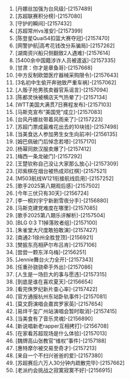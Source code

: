 
1. [丹娜丝加强为台风级]-[2157489]
1. [苏超联赛积分榜]-[2157080]
1. [守护的瞬间]-[2157432]
1. [苏超常州vs淮安]-[2157399]
1. [陈登星Quai54扣篮大赛夺冠]-[2157470]
1. [网警护航|高考花钱改分系骗局]-[2157262]
1. [湖南资兴船只侧翻致2人遇难]-[2157614]
1. [5400余中国籍涉诈人员被遣返]-[2157335]
1. [甘肃：你才是章鱼哥]-[2157668]
1. [中方反制欧盟医疗器械采购限令]-[2157643]
1. [3名初中生偷开奔驰致严重车祸]-[2157062]
1. [人贩子抢男孩卖器官系谣言]-[2157094]
1. [陈都灵快被横店天气热晕了]-[2157134]
1. [WTT美国大满贯7日赛程发布]-[2157103]
1. [马斯克宣布“美国党”成立]-[2157083]
1. [台风丹娜丝带着风雨来了]-[2157223]
1. [苏超门票成最难花出去的10块钱]-[2157498]
1. [当美食达人参加男生女生向前冲]-[2156135]
1. [姆巴佩破门后悼念若塔]-[2157170]
1. [杨幂同款汉服卖爆了]-[2157412]
1. [梅西一条龙破门]-[2157292]
1. [王楚钦称自己没让大家那么放心]-[2157309]
1. [邓紫棋在烟台被热成邓红棋]-[2157521]
1. [M503航线W121衔接航线启用]-[2157252]
1. [歌手2025第八期观后感]-[2157502]
1. [今年三伏只有30天]-[2156724]
1. [李一桐刘宇宁新剧雪夜分手]-[2156880]
1. [马斯克建党难度在哪里]-[2157085]
1. [歌手2025第八期乐评解析]-[2157504]
1. [BLG 0:3 T1掉落败者组]-[2157100]
1. [朱雀堂大尺度敢拍敢演]-[2157427]
1. [南通2:1徐州全胜登顶]-[2156921]
1. [樊振东亮相萨尔布吕肯]-[2157106]
1. [尝尝一颗东洋乌梅]-[2156251]
1. [Jennie舞台火力全开]-[2157343]
1. [任重孙骁骁牵手外出]-[2157086]
1. [人生是一场巨大的事与愿违]-[2157315]
1. [到底是谁在喜欢夏天]-[2156654]
1. [看完侏罗纪新片查心率]-[2157422]
1. [官方通报杭州东站卧轨事件]-[2157081]
1. [莫文蔚演唱会嘉宾罗家英]-[2157654]
1. [易烊千玺广州站演唱会暂时取消]-[2157415]
1. [当美食有了音乐灵魂]-[2156890]
1. [新说唱新老rapper互相拷打]-[2156708]
1. [在家看苏超现场是什么体验]-[2157013]
1. [魏牌高山张教官“维权”事件]-[2157188]
1. [惠特摩尔被交易至奇才]-[2157213]
1. [来自一个不扫兴爸爸的爱]-[2157380]
1. [苏超赛后六万人30分钟内疏散完毕]-[2157662]
1. [老派约会挑战之寂寞寂寞不好]-[2156915]